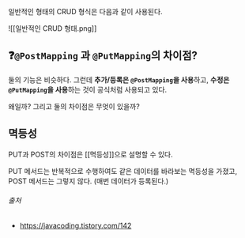 
일반적인 형태의 CRUD 형식은 다음과 같이 사용된다.

![[일반적인 CRUD 형태.png]]

## ❓`@PostMapping` 과 `@PutMapping`의 차이점?

둘의 기능은 비슷하다. 그런데 **추가/등록은 `@PostMapping`을 사용**하고, **수정은 `@PutMapping`을 사용**하는 것이 공식처럼 사용되고 있다.

왜일까? 그리고 둘의 차이점은 무엇이 있을까?

## 멱등성

PUT과 POST의 차이점은 [[멱등성]]으로 설명할 수 있다.

PUT 메서드는 반복적으로 수행하여도 같은 데이터를 바라보는 멱등성을 가졌고,
POST 메서드는 그렇지 않다. (매번 데이터가 등록된다.)



###### 출처
- https://javacoding.tistory.com/142